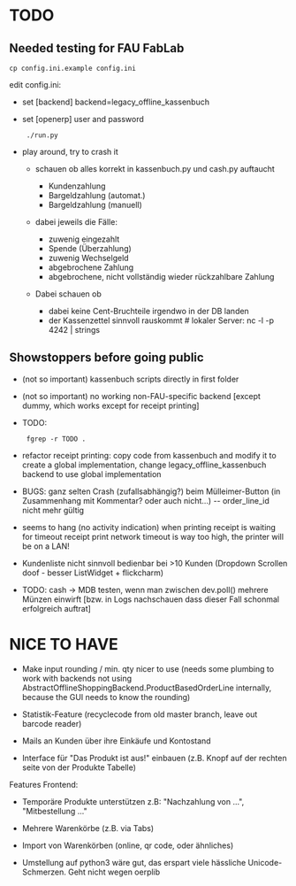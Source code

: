 TODO
====

Needed testing for FAU FabLab
-----------------------------

    cp config.ini.example config.ini

edit config.ini:
 - set [backend] backend=legacy_offline_kassenbuch
 - set [openerp] user and password

        ./run.py

- play around, try to crash it
  - schauen ob alles korrekt in kassenbuch.py und cash.py auftaucht
    - Kundenzahlung
    - Bargeldzahlung (automat.)
    - Bargeldzahlung (manuell)

  - dabei jeweils die Fälle:
    - zuwenig eingezahlt
    - Spende (Überzahlung)
    - zuwenig Wechselgeld
    - abgebrochene Zahlung
    - abgebrochene, nicht vollständig wieder rückzahlbare Zahlung


  - Dabei schauen ob
    - dabei keine Cent-Bruchteile irgendwo in der DB landen
    - der Kassenzettel sinnvoll rauskommt # lokaler Server: nc -l -p 4242 | strings


Showstoppers before going public
--------------------------------

 - (not so important) kassenbuch scripts directly in first folder
 - (not so important) no working non-FAU-specific backend [except dummy, which works except for receipt printing]

 - TODO:

        fgrep -r TODO .

 - refactor receipt printing: copy code from kassenbuch and modify it to create a global implementation, change legacy_offline_kassenbuch backend to use global implementation

 - BUGS:
ganz selten Crash (zufallsabhängig?) beim Mülleimer-Button (in Zusammenhang mit Kommentar? oder auch nicht...) -- order_line_id nicht mehr gültig

 - seems to hang (no activity indication) when printing receipt is waiting for timeout
receipt print network timeout is way too high, the printer will be on a LAN!

 - Kundenliste nicht sinnvoll bedienbar bei >10 Kunden (Dropdown Scrollen doof - besser ListWidget + flickcharm)

 - TODO:
cash -> MDB testen, wenn man zwischen dev.poll() mehrere Münzen einwirft [bzw. in Logs nachschauen dass dieser Fall schonmal erfolgreich auftrat]

# NICE TO HAVE

- Make input rounding / min. qty nicer to use (needs some plumbing to work with backends not using AbstractOfflineShoppingBackend.ProductBasedOrderLine internally, because the GUI needs to know the rounding)
- Statistik-Feature (recyclecode from old master branch, leave out barcode reader)
- Mails an Kunden über ihre Einkäufe und Kontostand

-   Interface für "Das Produkt ist aus!" einbauen (z.B. Knopf auf der rechten seite von der Produkte Tabelle)

Features Frontend:
-   Temporäre Produkte unterstützen z.B: "Nachzahlung von ...", "Mitbestellung ..."
-   Mehrere Warenkörbe (z.B. via Tabs)
-   Import von Warenkörben (online, qr code, oder ähnliches)

- Umstellung auf python3 wäre gut, das erspart viele hässliche Unicode-Schmerzen. Geht nicht wegen oerplib
